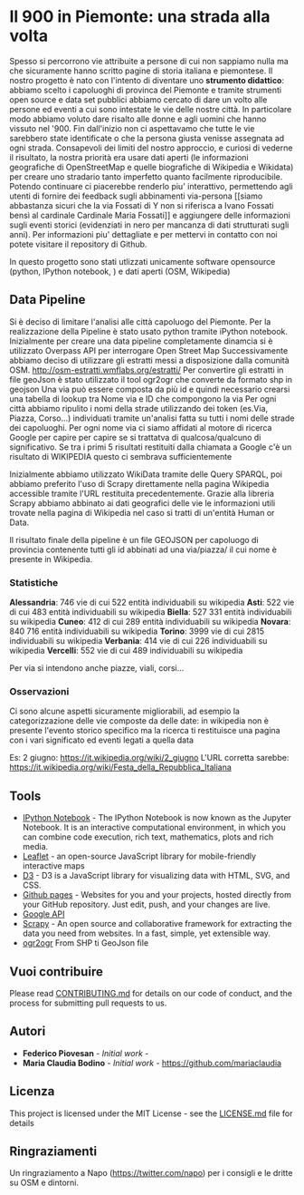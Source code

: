# Il 900 in Piemonte: una strada alla volta

Spesso si percorrono vie attribuite a persone di cui non sappiamo nulla ma che sicuramente hanno scritto pagine di storia italiana e piemontese. Il nostro progetto è nato con l'intento di diventare uno **strumento didattico**: abbiamo scelto i capoluoghi di provinca del Piemonte e tramite strumenti open source e data set pubblici abbiamo cercato di dare un volto alle persone ed eventi a cui sono intestate le vie delle nostre città. In particolare modo abbiamo voluto dare risalto alle donne e agli uomini che hanno vissuto nel '900.
Fin dall'inizio non ci aspettavamo che tutte le vie sarebbero state identificate o che la persona giusta venisse assegnata ad ogni strada. Consapevoli dei limiti del nostro approccio, e curiosi di vederne il risultato, la nostra priorità era usare dati aperti (le informazioni geografiche di OpenStreetMap e quelle biografiche di Wikipedia e Wikidata) per creare uno stradario tanto imperfetto quanto facilmente riproducibile. Potendo continuare ci piacerebbe renderlo piu' interattivo, permettendo agli utenti di fornire dei feedback sugli abbinamenti via-persona [[siamo abbastanza sicuri che la via Fossati di Y non si riferisca a Ivano Fossati bensì al cardinale Cardinale Maria Fossati]] e aggiungere delle informazioni sugli eventi storici (evidenziati in nero per mancanza di dati strutturati sugli anni).
Per informazioni piu' dettagliate e per mettervi in contatto con noi potete visitare il repository di Github.

In questo progetto sono stati utlizzati unicamente software opensource (python, IPython notebook, ) e dati aperti (OSM, Wikipedia)

## Data Pipeline

Si è deciso di limitare l'analisi alle città capoluogo del Piemonte.
Per la realizzazione della Pipeline è stato usato python tramite iPython notebook.
Inizialmente per creare una data pipeline completamente dinamcia si è utilizzato Overpass API per interrogare Open Street Map
Successivamente abbiamo deciso di utilizzare gli estratti messi a disposizione dalla comunità OSM. http://osm-estratti.wmflabs.org/estratti/
Per convertire gli estratti in file geoJson è stato utilizzato il tool ogr2ogr che converte da formato shp in geojson
Una via può essere composta da più id e quindi necessario crearsi una tabella di lookup tra Nome via  e ID che compongono la via
Per ogni città abbiamo ripulito i nomi della strade utilizzando dei token (es.Via, Piazza, Corso...) individuati tramite un'analisi fatta su tutti i nomi delle strade dei capoluoghi.
Per ogni nome via ci siamo affidati al motore di ricerca Google per capire per capire se si trattatva di qualcosa/qualcuno di significativo. Se tra i primi 5 risultati restituiti dalla chiamata a Google c'è un risultato di WIKIPEDIA questo ci sembrava sufficientemente 

Inizialmente abbiamo utilizzato WikiData tramite delle Query SPARQL, poi abbiamo preferito l'uso di Scrapy direttamente nella pagina Wikipedia accessible tramite l'URL restituita precedentemente.
Grazie alla libreria Scrapy abbiamo abbinato ai dati geografici delle vie le informazioni utili trovate nella pagina di Wikipedia nel caso si tratti di un'entità Human or Data.

Il risultato finale della pipeline è un file GEOJSON per capoluogo di provincia contenente tutti gli id abbinati ad una via/piazza/ il cui nome è presente in Wikipedia. 

### Statistiche
**Alessandria**: 746 vie di cui 522 entità individuabili su wikipedia
**Asti**: 522 vie di cui 483 entità individuabili su wikipedia
**Biella**: 527 331 entità individuabili su wikipedia
**Cuneo**: 412 di cui 289 entità individuabili su wikipedia
**Novara**: 840 716 entità individuabili su wikipedia
**Torino**: 3999 vie di cui 2815 individuabili su wikipedia
**Verbania**: 414 vie di cui 226 individuabili su wikipedia
**Vercelli**: 552 vie di cui 489 individuabili su wikipedia

Per via si intendono anche piazze, viali, corsi...

### Osservazioni
Ci sono alcune aspetti sicuramente migliorabili, ad esempio la categorizzazione delle vie composte da delle date: in wikipedia non è presente l'evento storico specifico ma la ricerca ti restituisce una pagina con i vari significato ed eventi legati a quella data

Es: 2 giugno: https://it.wikipedia.org/wiki/2_giugno
L'URL corretta sarebbe: https://it.wikipedia.org/wiki/Festa_della_Repubblica_Italiana


## Tools

* [IPython Notebook](https://ipython.org/notebook.html) - The IPython Notebook is now known as the Jupyter Notebook. It is an interactive computational environment, in which you can combine code execution, rich text, mathematics, plots and rich media. 
* [Leaflet](http://leafletjs.com) - an open-source JavaScript library for mobile-friendly interactive maps
* [D3](https://d3js.org) - D3 is a JavaScript library for visualizing data with HTML, SVG, and CSS.
* [Github pages](https://pages.github.com/) - Websites for you and your projects, hosted directly from your GitHub repository. Just edit, push, and your changes are live.
* [Google API](https://github.com/MarioVilas/google)
* [Scrapy](https://scrapy.org/) - An open source and collaborative framework for extracting the data you need from websites. In a fast, simple, yet extensible way.
* [ogr2ogr](http://www.gdal.org/ogr2ogr.html) From SHP ti GeoJson file

## Vuoi contribuire

Please read [CONTRIBUTING.md](https://gist.github.com/PurpleBooth/b24679402957c63ec426) for details on our code of conduct, and the process for submitting pull requests to us.

## Autori

* **Federico Piovesan** - *Initial work* -
* **Maria Claudia Bodino** - *Initial work* - https://github.com/mariaclaudia


## Licenza

This project is licensed under the MIT License - see the [LICENSE.md](LICENSE.md) file for details

## Ringraziamenti

Un ringraziamento a Napo (https://twitter.com/napo) per i consigli e le dritte su OSM e dintorni.
